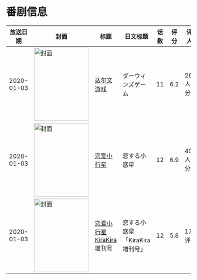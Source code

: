 # 番剧信息

|放送日期|封面|标题|日文标题|话数|评分|评分人数|
|---|---|---|---|---|---|---|
|2020-01-03|<img src="https://lain.bgm.tv/pic/cover/c/18/a4/266147_kQR5x.jpg" alt="封面" style="width:150px;height:200px;object-fit:cover;">|[达尔文游戏](https://bangumi.tv/subject/266147)|ダーウィンズゲーム|11|6.2|2651人评分|
|2020-01-03|<img src="https://lain.bgm.tv/pic/cover/c/eb/9f/276150_tJJGx.jpg" alt="封面" style="width:150px;height:200px;object-fit:cover;">|[恋爱小行星](https://bangumi.tv/subject/276150)|恋する小惑星|12|6.9|4088人评分|
|2020-01-03|<img src="https://lain.bgm.tv/pic/cover/c/1d/c1/432488_JjGK3.jpg" alt="封面" style="width:150px;height:200px;object-fit:cover;">|[恋爱小行星 KiraKira増刊号](https://bangumi.tv/subject/432488)|恋する小惑星 「KiraKira増刊号」|12|5.8|17人评分|
